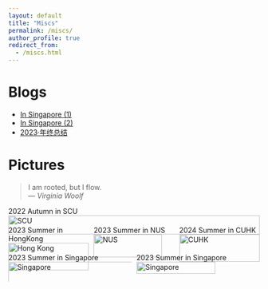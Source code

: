 ```yaml
---
layout: default
title: "Miscs"
permalink: /miscs/
author_profile: true  
redirect_from: 
  - /miscs.html
---
```


<span class='anchor' id='about-me'></span>

# Blogs
- [In Singapore (1)](https://mp.weixin.qq.com/s/D-zJ3VqnBxWmVqVa-9aZ1w)
- [In Singapore (2)](https://mp.weixin.qq.com/s/6_DhiiGS6mQ-TecYnlMlJg)
- [2023·年终总结](https://mp.weixin.qq.com/s/a_yVTViOs-yrezE0Tz1wUQ) 

# Pictures

> I am rooted, but I flow.  
> — *Virginia Woolf*

<div class='paper-box' style="display: flex; justify-content: center; gap: 10px;">
  <div class='paper-box-image' style="flex: 1 1 calc(100% - 10px);">
    <div><div class="badge">2022 Autumn in SCU</div>
      <img src='{{ site.baseurl }}/images/scu.jpg' alt="SCU" style="width: 100%;">
    </div>
  </div>
</div>

<div class='paper-box' style="display: flex; justify-content: space-between; gap: 10px;">
  <div class='paper-box-image' style="flex: 1 1 calc(33.33% - 10px);">
    <div><div class="badge">2023 Summer in HongKong</div>
      <img src='{{ site.baseurl }}/images/HK.jpg' alt="Hong Kong" style="width: 100%;">
    </div>
  </div>
  <div class='paper-box-image' style="flex: 1 1 calc(33.33% - 10px);">
    <div><div class="badge">2023 Summer in NUS</div>
      <img src='{{ site.baseurl }}/images/nus.jpg' alt="NUS" style="width: 92%;">
    </div>
  </div>
  <div class='paper-box-image' style="flex: 1 1 calc(33.33% - 10px);">
    <div><div class="badge">2024 Summer in CUHK</div>
      <img src='{{ site.baseurl }}/images/cuhk.jpg' alt="CUHK" style="width: 100%;">
    </div>
  </div>
</div>

<div class='paper-box' style="display: flex; justify-content: center; gap: 10px;">
  <div class='paper-box-image' style="flex: 1 1 calc(50% - 10px);">
    <div><div class="badge">2023 Summer in Singapore</div>
      <img src='{{ site.baseurl }}/images/sg2.jpg' alt="Singapore" style="width: 105%;">
    </div>
  </div>
  <div class='paper-box-image' style="flex: 1 1 calc(50% - 10px);">
    <div><div class="badge">2023 Summer in Singapore</div>
      <img src='{{ site.baseurl }}/images/sg1.jpg' alt="Singapore" style="width: 80%;">
    </div>
  </div>
</div>


